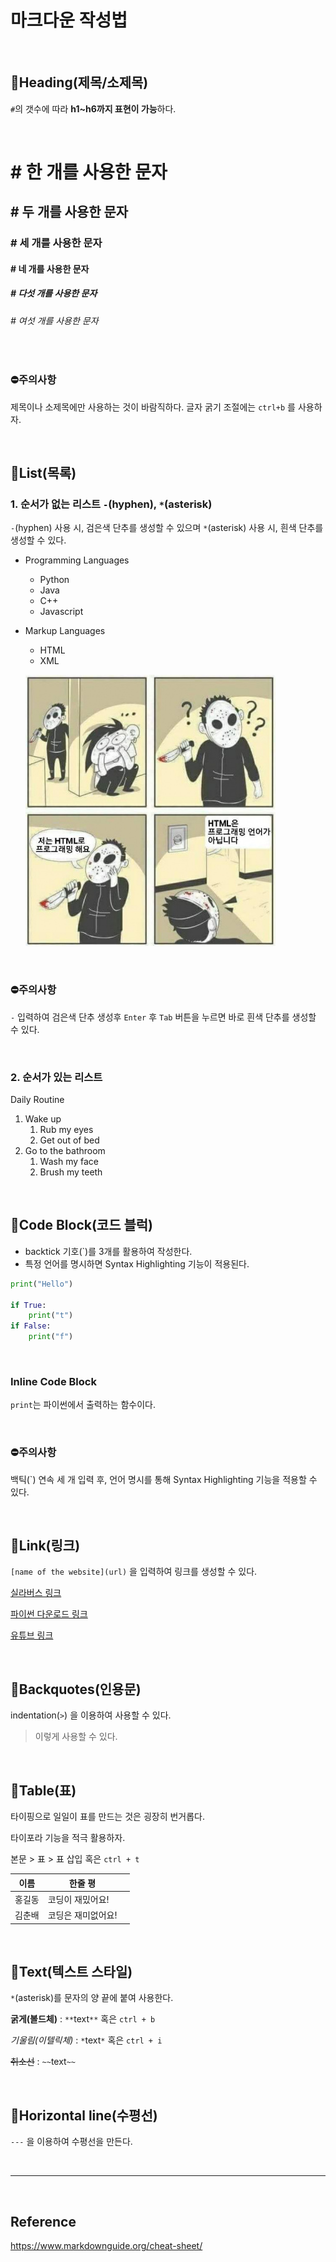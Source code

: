 # 마크다운 작성법

  <br>


## 📖Heading(제목/소제목)

`#`의 갯수에 따라 **h1~h6까지 표현이 가능**하다.

  <br>


# # 한 개를 사용한 문자

## # 두 개를 사용한 문자

### # 세 개를 사용한 문자

#### # 네 개를 사용한 문자

##### # 다섯 개를 사용한 문자

###### # 여섯 개를 사용한 문자

  <br>


### ⛔주의사항

제목이나 소제목에만 사용하는 것이 바람직하다. 글자 굵기 조절에는 `ctrl+b` 를 사용하자.

<br>


## 📖List(목록)

### 1. 순서가 없는 리스트 `-`(hyphen), `*`(asterisk)

`-`(hyphen) 사용 시, 검은색 단추를 생성할 수 있으며 `*`(asterisk) 사용 시, 흰색 단추를 생성할 수 있다.

- Programming Languages

  - Python
  - Java
  - C++
  - Javascript

- Markup Languages

  - HTML
  - XML

  ![400px-HTML은_프로그래밍_언어가_아닙니다](Markdown_prac.assets/400px-HTML은_프로그래밍_언어가_아닙니다.jpg)

<br>

### ⛔주의사항

`-` 입력하여 검은색 단추 생성후 `Enter` 후 `Tab` 버튼을 누르면 바로 흰색 단추를 생성할 수 있다.

  <br>


### 2. 순서가 있는 리스트

Daily Routine

1. Wake up
   1. Rub my eyes
   2. Get out of bed
2. Go to the bathroom
   1. Wash my face
   2. Brush my teeth

  <br>


## 📖Code Block(코드 블럭)

- backtick 기호(`)를 3개를 활용하여 작성한다.
- 특정 언어를 명시하면 Syntax Highlighting 기능이 적용된다.

``` python	
print("Hello")

if True:
    print("t")
if False:
    print("f")
```

  <br>


### Inline Code Block

`print`는 파이썬에서 출력하는 함수이다.

  <br>


### ⛔주의사항

백틱(`) 연속 세 개 입력 후, 언어 명시를 통해 Syntax Highlighting 기능을 적용할 수 있다.

  <br>


## 📖Link(링크)

`[name of the website](url)` 을 입력하여 링크를 생성할 수 있다.

[실라버스 링크](https://www.syllaverse.com)

[파이썬 다운로드 링크](https://www.python.org)

[유튜브 링크](https://www.youtube.com)

  <br>


## 📖Backquotes(인용문)

indentation(`>`) 을 이용하여 사용할 수 있다.

> 이렇게 사용할 수 있다.

  <br>


## 📖Table(표)

타이핑으로 일일이 표를 만드는 것은 굉장히 번거롭다.

타이포라 기능을 적극 활용하자.

본문 > 표 > 표 삽입 혹은 `ctrl + t`

| 이름   | 한줄 평            |      |
| ------ | ------------------ | ---- |
| 홍길동 | 코딩이 재밌어요!   |      |
| 김춘배 | 코딩은 재미없어요! |      |

  <br>


## 📖Text(텍스트 스타일)

`*`(asterisk)를 문자의 양 끝에 붙여 사용한다.

**굵게(볼드체)** : `**`text`**` 혹은 `ctrl + b`

*기울림(이텔릭체)* : `*`text`*` 혹은 `ctrl + i`

~~취소선~~ : `~~`text`~~`

  <br>


## 📖Horizontal line(수평선) 

`---` 을 이용하여 수평선을 만든다.

  <br>


---

  <br>


## Reference

https://www.markdownguide.org/cheat-sheet/

